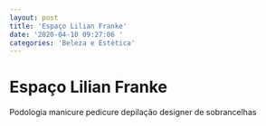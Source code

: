 ```yaml
---
layout: post
title: 'Espaço Lilian Franke'
date: '2020-04-10 09:27:06 '
categories: 'Beleza e Estética'
---
```


# Espaço Lilian Franke

Podologia manicure pedicure depilação designer de sobrancelhas 
